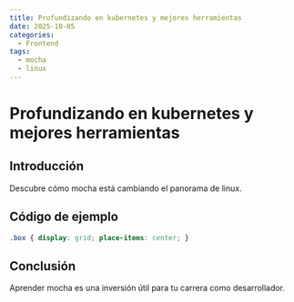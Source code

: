```yaml
---
title: Profundizando en kubernetes y mejores herramientas
date: 2025-10-05
categories:
  - Frontend
tags:
  - mocha
  - linux
---
```


# Profundizando en kubernetes y mejores herramientas

## Introducción

Descubre cómo mocha está cambiando el panorama de linux.

## Código de ejemplo

```css
.box { display: grid; place-items: center; }
```

## Conclusión

Aprender mocha es una inversión útil para tu carrera como desarrollador.